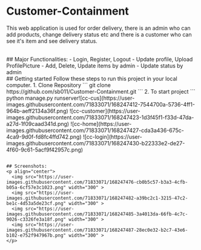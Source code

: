 # Customer-Containment

This web application is used for order delivery, there is an admin who can add products, change delivery status etc and there is a customer who can see it's item and see delivery status.

<br>
## Major Functionalities: 
- Login, Register, Logout
- Update profile, Upload ProfilePicture
- Add, Delete, Update items by admin
- Update status by admin

<br>
## Getting started
Follow these steps to run this project in your local computer.
1. Clone Repository
```
git clone https://github.com/sb011/Customer-Containment.git
```
2. To start project
```
python manage.py runserver![cc-cus](https://user-images.githubusercontent.com/71833071/168247412-7544700a-5736-4ff1-964b-aeff2134a36f.png)
![cc-customer](https://user-images.githubusercontent.com/71833071/168247423-1d3f45f1-f33d-47da-a27d-1f09caad341d.png)
![cc-home](https://user-images.githubusercontent.com/71833071/168247427-cda3a436-675c-4ca9-9d0f-fd8fc4ffd742.png)
![cc-login](https://user-images.githubusercontent.com/71833071/168247430-b22333e2-de27-4f60-9c61-5acf9f42957c.png)

```

## Screenshots:
<p align="center">
  <img src="https://user-images.githubusercontent.com/71833071/168247476-cb0b5c57-b3a3-4cfb-b05a-6cf57e3c1023.png" width="300" >
  <img src="https://user-images.githubusercontent.com/71833071/168247482-a39bc2c1-3215-47c2-be1c-4d53a5de23cf.png" width="300" >
  <img src="https://user-images.githubusercontent.com/71833071/168247485-3a4013da-66fb-4c7c-9026-c3326fe3a18f.png" width="300" >
  <img src="https://user-images.githubusercontent.com/71833071/168247487-28ec0e32-b2c7-43e6-b102-e752f947967b.png" width="300" >
</p>
